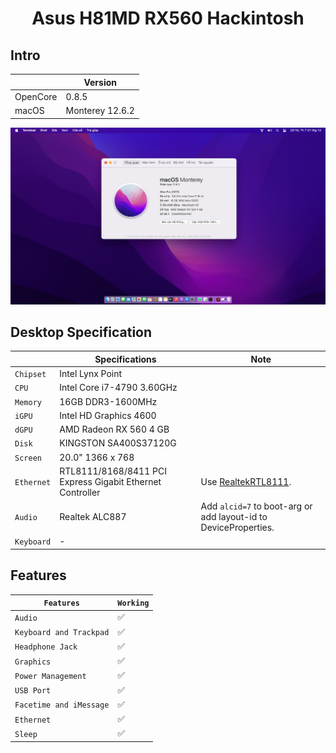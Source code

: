 # <div align="center">Asus H81MD RX560 Hackintosh</div> 

## Intro

| | Version |
|-|---------|
| OpenCore | 0.8.5 |
| macOS | Monterey 12.6.2 |

![Screenshot](ScreenShot.png)

## Desktop Specification

|                     | Specifications| Note |
| ---------------------------- | ---------------------- |------------------|
| ``Chipset``| Intel Lynx Point |   |
| ``CPU``| Intel Core i7-4790 3.60GHz |  |
| ``Memory``| 16GB DDR3-1600MHz |  |
| ``iGPU``| Intel HD Graphics 4600 |  |
| ``dGPU``| AMD Radeon RX 560 4 GB |  |
| ``Disk``| KINGSTON SA400S37120G |  |
| ``Screen``| 20.0" 1366 x 768 |    |
| ``Ethernet``| RTL8111/8168/8411 PCI Express Gigabit Ethernet Controller | Use [RealtekRTL8111](https://github.com/Mieze/RTL8111_driver_for_OS_X/releases). |
| ``Audio``| Realtek ALC887 | Add `alcid=7` to boot-arg or add layout-id to DeviceProperties. |
| ``Keyboard``| - |  |

## Features

| ``Features``|``Working``| 
|-------------|-----------|
| ``Audio``|✅|
| ``Keyboard and Trackpad``|✅|
| ``Headphone Jack``|✅|
| ``Graphics``|✅|
| ``Power Management``|✅|                                                                        
| ``USB Port``|✅|
| ``Facetime and iMessage``|✅|
| ``Ethernet``|✅|
| ``Sleep``|✅|
